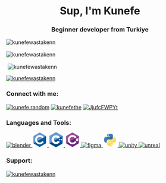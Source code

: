<h1 align="center">Sup, I'm Kunefe</h1>
<h3 align="center">Beginner developer from Turkiye</h3>


<p align="left"> <img src="https://komarev.com/ghpvc/?username=kunefewastakenn&label=Profile%20views&color=0e75b6&style=flat" alt="kunefewastakenn" /> </p>

<p><img align="center" src="https://github-readme-stats.vercel.app/api/top-langs?username=kunefewastakenn&show_icons=true&locale=en&layout=compact" alt="kunefewastakenn" /></p>

<p>&nbsp;<img align="center" src="https://github-readme-stats.vercel.app/api?username=kunefewastakenn&show_icons=true&locale=en" alt="kunefewastakenn" /></p>

<p align="left"> <a href="https://github.com/ryo-ma/github-profile-trophy"><img src="https://github-profile-trophy.vercel.app/?username=kunefewastakenn" alt="kunefewastakenn" /></a> </p>

<h3 align="left">Connect with me:</h3>
<p align="left">
<a href="https://instagram.com/kunefe.random" target="blank"><img align="center" src="https://raw.githubusercontent.com/rahuldkjain/github-profile-readme-generator/master/src/images/icons/Social/instagram.svg" alt="kunefe.random" height="30" width="40" /></a>
<a href="https://www.youtube.com/c/kunefethe" target="blank"><img align="center" src="https://raw.githubusercontent.com/rahuldkjain/github-profile-readme-generator/master/src/images/icons/Social/youtube.svg" alt="kunefethe" height="30" width="40" /></a>
<a href="https://discord.gg/JjufcFWPYt" target="blank"><img align="center" src="https://raw.githubusercontent.com/rahuldkjain/github-profile-readme-generator/master/src/images/icons/Social/discord.svg" alt="JjufcFWPYt" height="30" width="40" /></a>
</p>

<h3 align="left">Languages and Tools:</h3>
<p align="left"> <a href="https://www.blender.org/" target="_blank" rel="noreferrer"> <img src="https://download.blender.org/branding/community/blender_community_badge_white.svg" alt="blender" width="40" height="40"/> </a> <a href="https://www.cprogramming.com/" target="_blank" rel="noreferrer"> <img src="https://raw.githubusercontent.com/devicons/devicon/master/icons/c/c-original.svg" alt="c" width="40" height="40"/> </a> <a href="https://www.w3schools.com/cpp/" target="_blank" rel="noreferrer"> <img src="https://raw.githubusercontent.com/devicons/devicon/master/icons/cplusplus/cplusplus-original.svg" alt="cplusplus" width="40" height="40"/> </a> <a href="https://www.w3schools.com/cs/" target="_blank" rel="noreferrer"> <img src="https://raw.githubusercontent.com/devicons/devicon/master/icons/csharp/csharp-original.svg" alt="csharp" width="40" height="40"/> </a> <a href="https://www.figma.com/" target="_blank" rel="noreferrer"> <img src="https://www.vectorlogo.zone/logos/figma/figma-icon.svg" alt="figma" width="40" height="40"/> </a> <a href="https://www.python.org" target="_blank" rel="noreferrer"> <img src="https://raw.githubusercontent.com/devicons/devicon/master/icons/python/python-original.svg" alt="python" width="40" height="40"/> </a> <a href="https://unity.com/" target="_blank" rel="noreferrer"> <img src="https://www.vectorlogo.zone/logos/unity3d/unity3d-icon.svg" alt="unity" width="40" height="40"/> </a> <a href="https://unrealengine.com/" target="_blank" rel="noreferrer"> <img src="https://raw.githubusercontent.com/kenangundogan/fontisto/036b7eca71aab1bef8e6a0518f7329f13ed62f6b/icons/svg/brand/unreal-engine.svg" alt="unreal" width="40" height="40"/> </a> </p>

<h3 align="left">Support:</h3>
<p><a href="https://ko-fi.com/kunefewastakenn"> <img align="center" src="https://cdn.ko-fi.com/cdn/kofi3.png?v=3" height="50" width="210" alt="kunefewastakenn" /></a></p><br><br>

